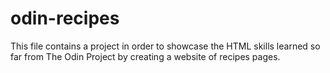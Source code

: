 # odin-recipes

This file contains a project in order to showcase the HTML skills learned so far from The Odin Project by creating a website of recipes pages.